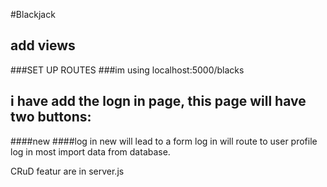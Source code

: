 #Blackjack
## add views
###SET UP ROUTES
###im using localhost:5000/blacks
## i have add the logn in page, this page will have two buttons:
####new 
####log in
new will lead to a form 
log in will route to user profile
log in most import data from database.

CRuD featur are in server.js

